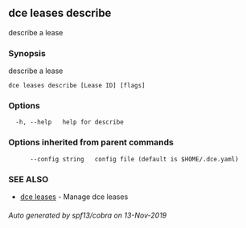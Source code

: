 ## dce leases describe

describe a lease

### Synopsis

describe a lease

```
dce leases describe [Lease ID] [flags]
```

### Options

```
  -h, --help   help for describe
```

### Options inherited from parent commands

```
      --config string   config file (default is $HOME/.dce.yaml)
```

### SEE ALSO

* [dce leases](dce_leases.md)	 - Manage dce leases

###### Auto generated by spf13/cobra on 13-Nov-2019
